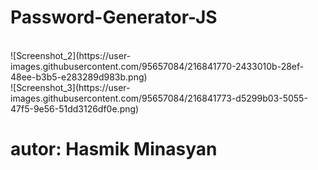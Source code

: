 # Password-Generator-JS
<br />
![Screenshot_2](https://user-images.githubusercontent.com/95657084/216841770-2433010b-28ef-48ee-b3b5-e283289d983b.png)
<br />
![Screenshot_3](https://user-images.githubusercontent.com/95657084/216841773-d5299b03-5055-47f5-9e56-51dd3126df0e.png)

# autor: Hasmik Minasyan
